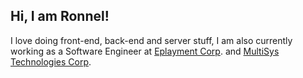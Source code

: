 ## Hi, I am Ronnel!
I love doing front-end, back-end and server stuff, I am also currently working as a Software Engineer at [Eplayment Corp](https://www.eplayment.com). and [MultiSys Technologies Corp](https://www.multisyscorp.com).
